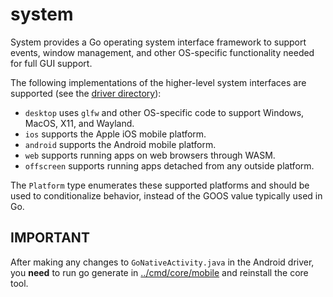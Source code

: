 # system

System provides a Go operating system interface framework to support events, window management, and other OS-specific functionality needed for full GUI support.

The following implementations of the higher-level system interfaces are supported (see the [driver directory](./driver)):

* `desktop` uses `glfw` and other OS-specific code to support Windows, MacOS, X11, and Wayland.
* `ios` supports the Apple iOS mobile platform.
* `android` supports the Android mobile platform.
* `web` supports running apps on web browsers through WASM.
* `offscreen` supports running apps detached from any outside platform.

The `Platform` type enumerates these supported platforms and should be used to conditionalize behavior, instead of the GOOS value typically used in Go.

## IMPORTANT

After making any changes to `GoNativeActivity.java` in the Android driver, you **need** to run go generate in [../cmd/core/mobile](../cmd/core/mobile) and reinstall the core tool.
